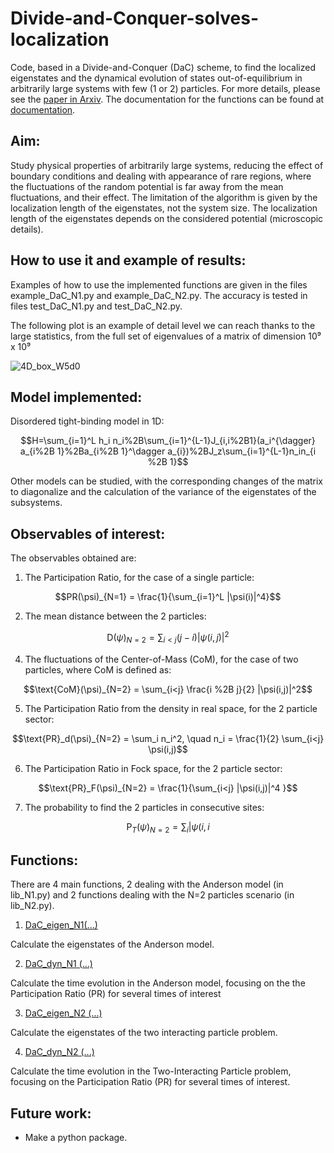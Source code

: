 # Divide-and-Conquer-solves-localization
Code, based in a Divide-and-Conquer (DaC) scheme, to find the localized eigenstates and the dynamical evolution of states out-of-equilibrium in arbitrarily large systems with few (1 or 2) particles.
For more details, please see the [paper in Arxiv](http://arxiv.org/abs/2211.13089).
The documentation for the functions can be found at [documentation](https://rawcdn.githack.com/lluisher/Divide-and-Conquer-solves-localization/0fdd35604cdf2acf17d957c38240e6d200aff409/html/Divide-and-Conquer-solves-localization/index.html).



## Aim:
Study physical properties of arbitrarily large systems, reducing the effect of boundary conditions and dealing with appearance of rare regions, where the fluctuations of the random potential is far away from the mean fluctuations, and their effect. The limitation of the algorithm is given by the localization length of the eigenstates, not the system size. The localization length of the eigenstates depends on the considered potential (microscopic details).


## How to use it and example of results:

Examples of how to use the implemented functions are given in the files example\_DaC\_N1.py and example\_DaC\_N2.py. The accuracy is tested in files test\_DaC\_N1.py and test\_DaC\_N2.py.

The following plot is an example of detail level we can reach thanks to the large statistics, from the full set of eigenvalues of a matrix of dimension 10⁹ x 10⁹

![4D_box_W5d0](https://user-images.githubusercontent.com/102743817/210231439-a5b0e7cc-9a4e-4912-a352-0e02f31b1387.png)


## Model implemented:
Disordered tight-binding model in 1D:

$$H=\sum_{i=1}^L h_i n_i%2B\sum_{i=1}^{L-1}J_{i,i%2B1}(a_i^{\dagger} a_{i%2B 1}%2Ba_{i%2B 1}^\dagger a_{i})%2BJ_z\sum_{i=1}^{L-1}n_in_{i %2B 1}$$

Other models can be studied, with the corresponding changes of the matrix to diagonalize and the calculation of the variance of the eigenstates of the subsystems.


## Observables of interest:


The observables obtained are:

1. The Participation Ratio, for the case of a single particle:
   
$$PR(\psi)_{N=1} = \frac{1}{\sum_{i=1}^L |\psi(i)|^4}$$


2. The mean distance between the 2 particles:
   
$$\text{D}(\psi)_{N=2} = \sum_{i<j} (j-i) |\psi(i,j)|^2 $$


4. The fluctuations of the Center-of-Mass (CoM), for the case of two particles, where CoM is defined as:
   
$$\text{CoM}(\psi)_{N=2} = \sum_{i<j} \frac{i %2B j}{2} |\psi(i,j)|^2$$


5. The Participation Ratio from the density in real space, for the 2 particle sector:
   
$$\text{PR}_d(\psi)_{N=2} = \sum_i n_i^2, \quad n_i = \frac{1}{2} \sum_{i<j} \psi(i,j)$$


6. The Participation Ratio in Fock space, for the 2 particle sector:

$$\text{PR}_F(\psi)_{N=2} = \frac{1}{\sum_{i<j} |\psi(i,j)|^4 }$$


7. The probability to find the 2 particles in consecutive sites:

$$\text{P}_T(\psi)_{N=2} = \sum_{i} |\psi(i,i%2B 1)|^2$$



## Functions:
There are 4 main functions, 2 dealing with the Anderson model (in lib\_N1.py) and 2 functions dealing with the N=2 particles scenario (in lib\_N2.py).

1. [DaC\_eigen\_N1(...)](https://rawcdn.githack.com/lluisher/Divide-and-Conquer-solves-localization/009a3bc61e152966838546ba1543334b9da90079/html/DaC/lib_N1.html)

Calculate the eigenstates of the Anderson model.


2. [DaC\_dyn\_N1 (...)](https://rawcdn.githack.com/lluisher/Divide-and-Conquer-solves-localization/009a3bc61e152966838546ba1543334b9da90079/html/DaC/lib_N1.html)

Calculate the time evolution in the Anderson model, focusing on the the Participation Ratio (PR) for several times of interest


3. [DaC\_eigen\_N2 (...)](https://rawcdn.githack.com/lluisher/Divide-and-Conquer-solves-localization/009a3bc61e152966838546ba1543334b9da90079/html/DaC/lib_N2.html)

Calculate the eigenstates of the two interacting particle problem.

4. [DaC\_dyn\_N2 (...)](https://rawcdn.githack.com/lluisher/Divide-and-Conquer-solves-localization/009a3bc61e152966838546ba1543334b9da90079/html/DaC/lib_N2.html)

Calculate the time evolution in the Two-Interacting Particle problem, focusing on the Participation Ratio (PR) for several times of interest.

## Future work:

- Make a python package.
